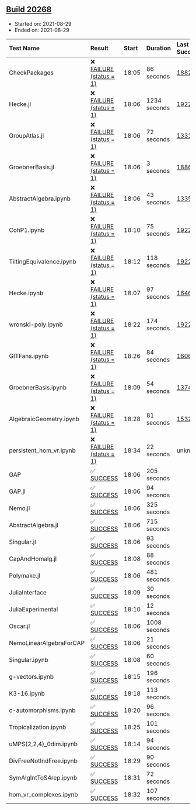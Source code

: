 ## [Build 20268](https://oscarci.mathematik.uni-kl.de/job/oscar/20268/)

* Started on: 2021-08-29
* Ended on: 2021-08-29

| Test Name    | Result | Start | Duration | Last Success | First Failure |
|:-------------|:-------|:------|:---------|:-------------|:--------------|
| CheckPackages | ❌ [FAILURE (status = 1)](https://oscarci.mathematik.uni-kl.de/job/oscar/20268/artifact/logs/build-20268/CheckPackages.log) | 18:05 | 86 seconds | [18822](https://oscarci.mathematik.uni-kl.de/job/oscar/18822/) | [18823](https://oscarci.mathematik.uni-kl.de/job/oscar/18823/) |
| Hecke.jl | ❌ [FAILURE (status = 1)](https://oscarci.mathematik.uni-kl.de/job/oscar/20268/artifact/logs/build-20268/Hecke.jl.log) | 18:06 | 1234 seconds | [19222](https://oscarci.mathematik.uni-kl.de/job/oscar/19222/) | [20152](https://oscarci.mathematik.uni-kl.de/job/oscar/20152/) |
| GroupAtlas.jl | ❌ [FAILURE (status = 1)](https://oscarci.mathematik.uni-kl.de/job/oscar/20268/artifact/logs/build-20268/GroupAtlas.jl.log) | 18:06 | 72 seconds | [13311](https://oscarci.mathematik.uni-kl.de/job/oscar/13311/) | [13312](https://oscarci.mathematik.uni-kl.de/job/oscar/13312/) |
| GroebnerBasis.jl | ❌ [FAILURE (status = 1)](https://oscarci.mathematik.uni-kl.de/job/oscar/20268/artifact/logs/build-20268/GroebnerBasis.jl.log) | 18:06 | 3 seconds | [18864](https://oscarci.mathematik.uni-kl.de/job/oscar/18864/) | [18865](https://oscarci.mathematik.uni-kl.de/job/oscar/18865/) |
| AbstractAlgebra.ipynb | ❌ [FAILURE (status = 1)](https://oscarci.mathematik.uni-kl.de/job/oscar/20268/artifact/logs/build-20268/AbstractAlgebra.ipynb.log) | 18:06 | 43 seconds | [13355](https://oscarci.mathematik.uni-kl.de/job/oscar/13355/) | [13356](https://oscarci.mathematik.uni-kl.de/job/oscar/13356/) |
| CohP1.ipynb | ❌ [FAILURE (status = 1)](https://oscarci.mathematik.uni-kl.de/job/oscar/20268/artifact/logs/build-20268/CohP1.ipynb.log) | 18:10 | 75 seconds | [19222](https://oscarci.mathematik.uni-kl.de/job/oscar/19222/) | [20152](https://oscarci.mathematik.uni-kl.de/job/oscar/20152/) |
| TiltingEquivalence.ipynb | ❌ [FAILURE (status = 1)](https://oscarci.mathematik.uni-kl.de/job/oscar/20268/artifact/logs/build-20268/TiltingEquivalence.ipynb.log) | 18:12 | 118 seconds | [19222](https://oscarci.mathematik.uni-kl.de/job/oscar/19222/) | [20152](https://oscarci.mathematik.uni-kl.de/job/oscar/20152/) |
| Hecke.ipynb | ❌ [FAILURE (status = 1)](https://oscarci.mathematik.uni-kl.de/job/oscar/20268/artifact/logs/build-20268/Hecke.ipynb.log) | 18:07 | 97 seconds | [16463](https://oscarci.mathematik.uni-kl.de/job/oscar/16463/) | [16464](https://oscarci.mathematik.uni-kl.de/job/oscar/16464/) |
| wronski-poly.ipynb | ❌ [FAILURE (status = 1)](https://oscarci.mathematik.uni-kl.de/job/oscar/20268/artifact/logs/build-20268/wronski-poly.ipynb.log) | 18:22 | 174 seconds | [19222](https://oscarci.mathematik.uni-kl.de/job/oscar/19222/) | [20152](https://oscarci.mathematik.uni-kl.de/job/oscar/20152/) |
| GITFans.ipynb | ❌ [FAILURE (status = 1)](https://oscarci.mathematik.uni-kl.de/job/oscar/20268/artifact/logs/build-20268/GITFans.ipynb.log) | 18:26 | 84 seconds | [16068](https://oscarci.mathematik.uni-kl.de/job/oscar/16068/) | [16069](https://oscarci.mathematik.uni-kl.de/job/oscar/16069/) |
| GroebnerBasis.ipynb | ❌ [FAILURE (status = 1)](https://oscarci.mathematik.uni-kl.de/job/oscar/20268/artifact/logs/build-20268/GroebnerBasis.ipynb.log) | 18:09 | 54 seconds | [13748](https://oscarci.mathematik.uni-kl.de/job/oscar/13748/) | [13749](https://oscarci.mathematik.uni-kl.de/job/oscar/13749/) |
| AlgebraicGeometry.ipynb | ❌ [FAILURE (status = 1)](https://oscarci.mathematik.uni-kl.de/job/oscar/20268/artifact/logs/build-20268/AlgebraicGeometry.ipynb.log) | 18:28 | 81 seconds | [15322](https://oscarci.mathematik.uni-kl.de/job/oscar/15322/) | [15323](https://oscarci.mathematik.uni-kl.de/job/oscar/15323/) |
| persistent_hom_vr.ipynb | ❌ [FAILURE (status = 1)](https://oscarci.mathematik.uni-kl.de/job/oscar/20268/artifact/logs/build-20268/persistent_hom_vr.ipynb.log) | 18:34 | 22 seconds | unknown | unknown |
| GAP | ✅ [SUCCESS](https://oscarci.mathematik.uni-kl.de/job/oscar/20268/artifact/logs/build-20268/GAP.log) | 18:06 | 205 seconds |  |  |
| GAP.jl | ✅ [SUCCESS](https://oscarci.mathematik.uni-kl.de/job/oscar/20268/artifact/logs/build-20268/GAP.jl.log) | 18:06 | 94 seconds |  |  |
| Nemo.jl | ✅ [SUCCESS](https://oscarci.mathematik.uni-kl.de/job/oscar/20268/artifact/logs/build-20268/Nemo.jl.log) | 18:06 | 325 seconds |  |  |
| AbstractAlgebra.jl | ✅ [SUCCESS](https://oscarci.mathematik.uni-kl.de/job/oscar/20268/artifact/logs/build-20268/AbstractAlgebra.jl.log) | 18:06 | 715 seconds |  |  |
| Singular.jl | ✅ [SUCCESS](https://oscarci.mathematik.uni-kl.de/job/oscar/20268/artifact/logs/build-20268/Singular.jl.log) | 18:06 | 93 seconds |  |  |
| CapAndHomalg.jl | ✅ [SUCCESS](https://oscarci.mathematik.uni-kl.de/job/oscar/20268/artifact/logs/build-20268/CapAndHomalg.jl.log) | 18:08 | 88 seconds |  |  |
| Polymake.jl | ✅ [SUCCESS](https://oscarci.mathematik.uni-kl.de/job/oscar/20268/artifact/logs/build-20268/Polymake.jl.log) | 18:06 | 481 seconds |  |  |
| JuliaInterface | ✅ [SUCCESS](https://oscarci.mathematik.uni-kl.de/job/oscar/20268/artifact/logs/build-20268/JuliaInterface.log) | 18:09 | 30 seconds |  |  |
| JuliaExperimental | ✅ [SUCCESS](https://oscarci.mathematik.uni-kl.de/job/oscar/20268/artifact/logs/build-20268/JuliaExperimental.log) | 18:10 | 12 seconds |  |  |
| Oscar.jl | ✅ [SUCCESS](https://oscarci.mathematik.uni-kl.de/job/oscar/20268/artifact/logs/build-20268/Oscar.jl.log) | 18:06 | 1008 seconds |  |  |
| NemoLinearAlgebraForCAP | ✅ [SUCCESS](https://oscarci.mathematik.uni-kl.de/job/oscar/20268/artifact/logs/build-20268/NemoLinearAlgebraForCAP.log) | 18:06 | 21 seconds |  |  |
| Singular.ipynb | ✅ [SUCCESS](https://oscarci.mathematik.uni-kl.de/job/oscar/20268/artifact/logs/build-20268/Singular.ipynb.log) | 18:08 | 60 seconds |  |  |
| g-vectors.ipynb | ✅ [SUCCESS](https://oscarci.mathematik.uni-kl.de/job/oscar/20268/artifact/logs/build-20268/g-vectors.ipynb.log) | 18:15 | 196 seconds |  |  |
| K3-16.ipynb | ✅ [SUCCESS](https://oscarci.mathematik.uni-kl.de/job/oscar/20268/artifact/logs/build-20268/K3-16.ipynb.log) | 18:18 | 113 seconds |  |  |
| c-automorphisms.ipynb | ✅ [SUCCESS](https://oscarci.mathematik.uni-kl.de/job/oscar/20268/artifact/logs/build-20268/c-automorphisms.ipynb.log) | 18:20 | 96 seconds |  |  |
| Tropicalization.ipynb | ✅ [SUCCESS](https://oscarci.mathematik.uni-kl.de/job/oscar/20268/artifact/logs/build-20268/Tropicalization.ipynb.log) | 18:25 | 101 seconds |  |  |
| uMPS(2,2,4)_0dim.ipynb | ✅ [SUCCESS](https://oscarci.mathematik.uni-kl.de/job/oscar/20268/artifact/logs/build-20268/uMPS-2-2-4-_0dim.ipynb.log) | 18:14 | 94 seconds |  |  |
| DivFreeNotIndFree.ipynb | ✅ [SUCCESS](https://oscarci.mathematik.uni-kl.de/job/oscar/20268/artifact/logs/build-20268/DivFreeNotIndFree.ipynb.log) | 18:29 | 90 seconds |  |  |
| SymAlgIntToS4rep.ipynb | ✅ [SUCCESS](https://oscarci.mathematik.uni-kl.de/job/oscar/20268/artifact/logs/build-20268/SymAlgIntToS4rep.ipynb.log) | 18:31 | 72 seconds |  |  |
| hom_vr_complexes.ipynb | ✅ [SUCCESS](https://oscarci.mathematik.uni-kl.de/job/oscar/20268/artifact/logs/build-20268/hom_vr_complexes.ipynb.log) | 18:32 | 107 seconds |  |  |
